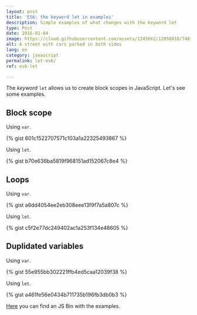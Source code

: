 ```yaml
---
layout: post
title: 'ES6: the keyword let in examples'
description: Simple examples of what changes with the keyword let
type: Post
date: 2016-01-04
image: https://cloud.githubusercontent.com/assets/1345662/12058818/748fa0b0-af37-11e5-88ee-f6e2b1e33fc5.jpg
alt: A street with cars parked in both sides
lang: en
category: javascript
permalink: let-es6/
ref: es6-let

---
```

The _keyword_ `let` allows us to create block scopes in JavaScript. Let's see some examples.

## Block scope

Using `var`.

{% gist 601c1522707571c103a1a22325493867 %}

Using `let`.

{% gist b70e636ba5819f968151ad152067c8e4 %}

## Loops

Using `var`.

{% gist a6dd4054ee2eb308eee13f9f7a5a807c %}

Using `let`.

{% gist c5f2e77dc249402ac1a253f134e48605 %}

## Duplidated variables

Using `var`.

{% gist 55e955bb302221ffb4ed5caa12039f38 %}

Using `let`.

{% gist a461fe56e0434b711735b196fb3db0b3 %}

[Here](https://jsbin.com/nifetib/edit?js,console) you can find an JS Bin with the examples.